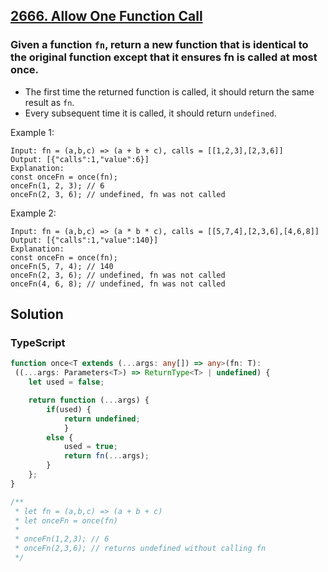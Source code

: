 ## [2666. Allow One Function Call](https://leetcode.com/problems/allow-one-function-call/)

### Given a function `fn`, return a new function that is identical to the original function except that it ensures fn is called at most once.
 * The first time the returned function is called, it should return the same result as `fn`.
 * Every subsequent time it is called, it should return `undefined`.



Example 1:
```
Input: fn = (a,b,c) => (a + b + c), calls = [[1,2,3],[2,3,6]]
Output: [{"calls":1,"value":6}]
Explanation:
const onceFn = once(fn);
onceFn(1, 2, 3); // 6
onceFn(2, 3, 6); // undefined, fn was not called
```

Example 2:
```
Input: fn = (a,b,c) => (a * b * c), calls = [[5,7,4],[2,3,6],[4,6,8]]
Output: [{"calls":1,"value":140}]
Explanation:
const onceFn = once(fn);
onceFn(5, 7, 4); // 140
onceFn(2, 3, 6); // undefined, fn was not called
onceFn(4, 6, 8); // undefined, fn was not called
```



## Solution

### TypeScript
```ts
function once<T extends (...args: any[]) => any>(fn: T): 
 ((...args: Parameters<T>) => ReturnType<T> | undefined) {
    let used = false;

    return function (...args) {
        if(used) {
            return undefined;
            }
        else {
            used = true;
            return fn(...args);
        }
    };
}

/**
 * let fn = (a,b,c) => (a + b + c)
 * let onceFn = once(fn)
 *
 * onceFn(1,2,3); // 6
 * onceFn(2,3,6); // returns undefined without calling fn
 */
 ```
